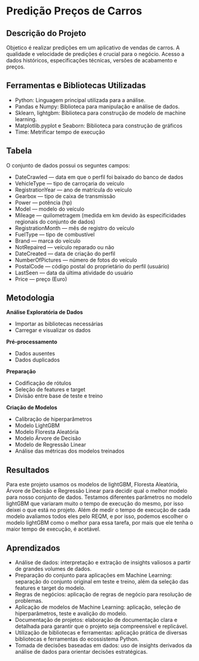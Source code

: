# Predição Preços de Carros

## Descrição do Projeto
Objetico é realizar predições em um aplicativo de vendas de carros.
A qualidade e velocidade de predições é crucial para o negócio.
Acesso a dados históricos, especificações técnicas, versões de acabamento e preços.

## Ferramentas e Bibliotecas Utilizadas
- Python: Linguagem principal utilizada para a análise.
- Pandas e Numpy: Biblioteca para manipulação e análise de dados.
- Sklearn, lightgbm: Biblioteca para construção de modelo de machine learning.
- Matplotlib.pyplot e Seaborn: Biblioteca para construção de gráficos
- Time: Metrificar tempo de execução

## Tabela
O conjunto de dados possui os seguntes campos:
- DateCrawled — data em que o perfil foi baixado do banco de dados
- VehicleType — tipo de carroçaria do veículo
- RegistrationYear — ano de matrícula do veículo
- Gearbox — tipo de caixa de transmissão
- Power — potência (hp)
- Model — modelo do veículo
- Mileage — quilometragem (medida em km devido às especificidades regionais do conjunto de dados)
- RegistrationMonth — mês de registro do veículo
- FuelType — tipo de combustível
- Brand — marca do veículo
- NotRepaired — veículo reparado ou não
- DateCreated — data de criação do perfil
- NumberOfPictures — número de fotos do veículo
- PostalCode — código postal do proprietário do perfil (usuário)
- LastSeen — data da última atividade do usuário
- Price — preço (Euro)

## Metodologia
**Análise Exploratória de Dados**
- Importar as bibliotecas necessárias
- Carregar e visualizar os dados

**Pré-processamento**
- Dados ausentes
- Dados duplicados

**Preparação**
- Codificação de rótulos
- Seleção de features e target
- Divisão entre base de teste e treino

**Criação de Modelos**
- Calibração de hiperparâmetros
- Modelo LightGBM
- Modelo Floresta Aleatória
- Modelo Árvore de Decisão
- Modelo de Regressão Linear
- Análise das métricas dos modelos treinados

## Resultados
Para este projeto usamos os modelos de lightGBM, Floresta Aleatória, Árvore de Decisão e Regressão Linear para decidir qual o melhor modelo para nosso conjunto de dados. 
Testamos diferentes parâmetros no modelo lightGBM que variaram muito o tempo de execução do mesmo, por isso deixei o que está no projeto. 
Além de medir o tempo de execução de cada modelo avaliamos todos eles pelo REQM, e por isso, podemos escolher o modelo lightGBM como o melhor para essa tarefa, por mais que ele tenha o maior tempo de execução, é acetável.

## Aprendizados
- Análise de dados: interpretação e extração de insights valiosos a partir de grandes volumes de dados.
- Preparação do conjunto para aplicações em Machine Learning: separação do conjunto original em teste e treino, além da seleção das features e target do modelo.
- Regras de negócios: aplicação de regras de negócio para resolução de problemas.
- Aplicação de modelos de Machine Learning: aplicação, seleção de hiperparâmetros, teste e avalição do modelo.
- Documentação de projetos: elaboração de documentação clara e detalhada para garantir que o projeto seja compreensível e replicável.
- Utilização de bibliotecas e ferramentas: aplicação prática de diversas bibliotecas e ferramentas do ecossistema Python.
- Tomada de decisões baseadas em dados: uso de insights derivados da análise de dados para orientar decisões estratégicas.
